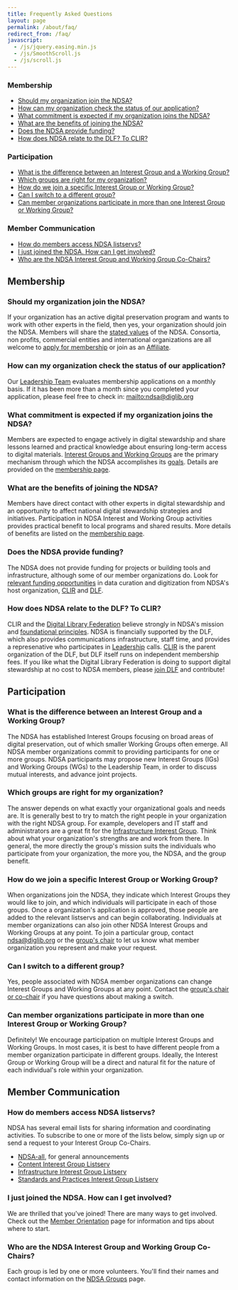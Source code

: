 ```yaml
---
title: Frequently Asked Questions
layout: page
permalink: /about/faq/
redirect_from: /faq/
javascript:
  - /js/jquery.easing.min.js
  - /js/SmoothScroll.js
  - /js/scroll.js
---
```


### Membership
  - [Should my organization join the NDSA?](#should-my-organization-join-the-ndsa)
  - [How can my organization check the status of our application?](#how-can-my-organization-check-the-status-of-our-application)
  - [What commitment is expected if my organization joins the NDSA?](#what-commitment-is-expected-if-my-organization-joins-the-ndsa)
  - [What are the benefits of joining the NDSA?](#what-are-the-benefits-of-joining-the-ndsa)
  - [Does the NDSA provide funding?](#does-the-ndsa-provide-funding)
  - [How does NDSA relate to the DLF? To CLIR?](#how-does-ndsa-relate-to-the-dlf-to-clir)

### Participation
  - [What is the difference between an Interest Group and a Working Group?](#what-is-the-difference-between-an-interest-group-and-a-working-group)
  - [Which groups are right for my organization?](#which-groups-are-right-for-my-organization)
  - [How do we join a specific Interest Group or Working Group?](#how-do-we-join-a-specific-interest-group-or-working-group)
  - [Can I switch to a different group?](#can-i-switch-to-a-different-group)
  - [Can member organizations participate in more than one Interest Group or Working Group?](#can-member-organizations-participate-in-more-than-one-interest-group-or-working-group)

### Member Communication
- [How do members access NDSA listservs?](#how-do-members-access-ndsa-listservs)
- [I just joined the NDSA. How can I get involved?](#i-just-joined-the-ndsa-how-can-i-get-involved)
- [Who are the NDSA Interest Group and Working Group Co-Chairs?](#who-are-the-ndsa-interest-group-and-working-group-co-chairs)


## Membership

### Should my organization join the NDSA?

If your organization has an active digital preservation program and wants to work with other experts in the field, then yes, your organization should join the NDSA. Members will share the [stated values](/about/foundational-principles/) of the NDSA. Consortia, non profits, commercial entities and international organizations are all welcome to [apply for membership](/get-involved/) or join as an [Affiliate](/membership/join/).  

### How can my organization check the status of our application?

Our [Leadership Team](/leadership/) evaluates membership applications on a monthly basis. If it has been more than a month since you completed your application, please feel free to check in: <mailto:ndsa@diglib.org>

### What commitment is expected if my organization joins the NDSA?

Members are expected to engage actively in digital stewardship and share lessons learned and practical knowledge about ensuring long-term access to digital materials. [Interest Groups and Working Groups](/working-groups) are the primary mechanism through which the NDSA accomplishes its [goals](/values). Details are provided on the [membership page](/membership/join/). 

### What are the benefits of joining the NDSA?

Members have direct contact with other experts in digital stewardship and an opportunity to affect national digital stewardship strategies and initiatives. Participation in NDSA Interest and Working Group activities provides practical benefit to local programs and shared results. More details of benefits are listed on the [membership page](/membership/join/).

### Does the NDSA provide funding?

The NDSA does not provide funding for projects or building tools and infrastructure, although some of our member organizations do. Look for [relevant funding opportunities](https://www.diglib.org/opportunities/) in data curation and digitization from NDSA's host organization, [CLIR](https://www.clir.org/) and [DLF](https://www.diglib.org/).

### How does NDSA relate to the DLF? To CLIR?

CLIR and the [Digital Library Federation](https://www.diglib.org/) believe strongly in NDSA's mission and [foundational principles](/about/foundational-principles/). NDSA is financially supported by the DLF, which also provides communications infrastructure, staff time, and provides a represenative who participates in [Leadership](/about/leadership/) calls. [CLIR](https://www.clir.org/) is the parent organization of the DLF, but DLF itself runs on independent membership fees. If you like what the Digital Library Federation is doing to support digital stewardship at no cost to NDSA members, please [join DLF](https://www.diglib.org/members/join/) and contribute!

## Participation

### What is the difference between an Interest Group and a Working Group?
The NDSA has established Interest Groups focusing on broad areas of digital preservation, out of which smaller Working Groups often emerge. All NDSA member organizations commit to providing participants for one or more groups. NDSA participants may propose new Interest Groups (IGs) and Working Groups (WGs) to the Leadership Team, in order to discuss mutual interests, and advance joint projects.

### Which groups are right for my organization?

The answer depends on what exactly your organizational goals and needs are. It is generally best to try to match the right people in your organization with the right NDSA group. For example, developers and IT staff and administrators are a great fit for the [Infrastructure Interest Group](/groups/infrastructure/). Think about what your organization's strengths are and work from there. In general, the more directly the group's mission suits the individuals who participate from your organization, the more you, the NDSA, and the group benefit.

### How do we join a specific Interest Group or Working Group?

When organizations join the NDSA, they indicate which Interest Groups they would like to join, and which individuals will participate in each of those groups. Once a organization's application is approved, those people are added to the relevant listservs and can begin collaborating. Individuals at member organizations can also join other NDSA Interest Groups and Working Groups at any point. To join a particular group, contact <ndsa@diglib.org> or the [group's chair](/working-groups/) to let us know what member organization you represent and make your request.

### Can I switch to a different group?

Yes, people associated with NDSA member organizations can change Interest Groups and Working Groups at any point. Contact the [group's chair or co-chair](/working-groups/) if you have questions about making a switch.

### Can member organizations participate in more than one Interest Group or Working Group?

Definitely! We encourage participation on multiple Interest Groups and Working Groups. In most cases, it is best to have different people from a member organization participate in different groups. Ideally, the Interest Group or Working Group will be a direct and natural fit for the nature of each individual's role within your organization.

## Member Communication

### How do members access NDSA listservs?

NDSA has several email lists for sharing information and coordinating activities. To subscribe to one or more of the lists below, simply sign up or send a request to your Interest Group Co-Chairs.

- [NDSA-all](https://lists.clir.org/cgi-bin/wa?A0=NDSA-ALL), for general announcements
- [Content Interest Group Listserv](http://lists.clir.org/cgi-bin/wa?A0=NDSA-CONTENT)
- [Infrastructure Interest Group Listserv](http://lists.clir.org/cgi-bin/wa?A0=NDSA-INFRASTRUCTURE)
- [Standards and Practices Interest Group Listserv](http://lists.clir.org/cgi-bin/wa?A0=NDSA-STANDARDS)


### I just joined the NDSA. How can I get involved?

We are thrilled that you've joined! There are many ways to get involved. Check out the [Member Orientation](/membership/orientation/) page for information and tips about where to start.

### Who are the NDSA Interest Group and Working Group Co-Chairs?

Each group is led by one or more volunteers. You'll find their names and contact information on the [NDSA Groups](/groups/) page.

<div class="scroll-to-top">&nbsp;</div>
